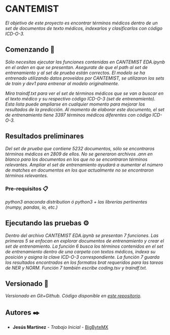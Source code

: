 # CANTEMIST 

_El objetivo de este proyecto es encontrar términos médicos dentro de un set de documentos de texto médicos, indexarlos y clasificarlos con código ICD-O-3._

## Comenzando 🚀

_Sólo necesitas ejecutar las funciones contenidas en CANTEMIST EDA.ipynb en el orden en que se presentan. Asegurate de que el path al set de entrenamiento y al set de prueba están correctos. El modelo se ha entrenado utilizando datos proveídos por CANTEMIST, se utilizaron los sets de train y dev1 para entrenar al modelo originalmente._

_Mira traindf.txt para ver el set de términos médicos que se van a buscar en el texto médico y su respectivo código ICD-O-3 (set de entrenamiento). Esta lista puede ampliarse en cualquier momento para mejorar los resultados de la predicción. Al momento de elaborar este documento, el set de entrenamiento tiene 3397 términos médicos diferentes con código ICD-O-3._


## Resultados preliminares

_Del set de prueba que contiene 5232 documentos, sólo se encontraros términos médicos en 2809 de ellos. No se generaron archivos .ann en blanco para los documentos en los que no se encontraron términos relevantes. Ampliar el set de entrenamiento ayudará a aumentar el número de matches en documentos en los que actualmente no se encontraron términos relevantes._ 

### Pre-requisitos 📋

_python3 anaconda distribution_
_ó_ 
_python3 + las librerías pertinentes (numpy, pandas, io, etc.)_


## Ejecutando las pruebas ⚙️

_Dentro del archivo CANTEMIST EDA.ipynb se presentan 7 funciones. Las primeras 5 se enfocan en explorar documentos de entrenamiento y crear el set de entrenamiento. La función 6 busca los términos contenidos en el set de entrenamiento dentro de una carpeta con textos médicos, indexa su posición y asigna la clave ICD-O-3 correspondiente. La función 7 guarda los resultados encontrados en los formatos brat requeridos para las tareas de NER y NORM. Función 7 también escribe coding.tsv y traindf.txt._


## Versionado 📌

_Versionado en Git+Github. Código disponible en [este repositorio](https://github.com/BigByteMX/CANTEMISTchallenge)._

## Autores ✒️


* **Jesús Martínez** - *Trabajo Inicial* - [BigByteMX](https://github.com/BigByteMX)

